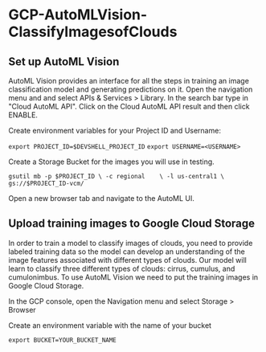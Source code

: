 # GCP-AutoMLVision-ClassifyImagesofClouds


## Set up AutoML Vision

AutoML Vision provides an interface for all the steps in training an image classification model and generating predictions on it. Open the navigation menu and and select APIs & Services > Library. In the search bar type in "Cloud AutoML API". Click on the Cloud AutoML API result and then click ENABLE.

Create environment variables for your Project ID and Username:

` export PROJECT_ID=$DEVSHELL_PROJECT_ID `
` export USERNAME=<USERNAME> `
  
  
Create a Storage Bucket for the images you will use in testing.

` gsutil mb -p $PROJECT_ID \
    -c regional    \
    -l us-central1 \
    gs://$PROJECT_ID-vcm/  `
    
    
Open a new browser tab and navigate to the AutoML UI.

## Upload training images to Google Cloud Storage

In order to train a model to classify images of clouds, you need to provide labeled training data so the model can develop an understanding of the image features associated with different types of clouds. Our model will learn to classify three different types of clouds: cirrus, cumulus, and cumulonimbus. To use AutoML Vision we need to put the training images in Google Cloud Storage.

In the GCP console, open the Navigation menu and select Storage > Browser

Create an environment variable with the name of your bucket

` export BUCKET=YOUR_BUCKET_NAME `




